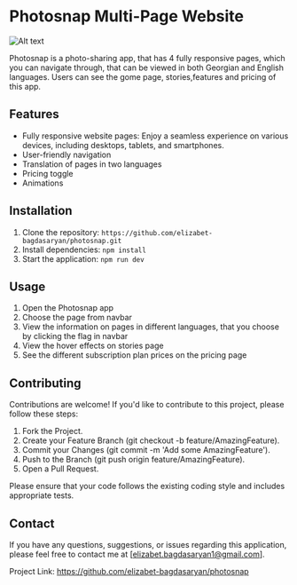 # Photosnap Multi-Page Website

![Alt text](https://res.cloudinary.com/dz209s6jk/image/upload/f_auto,q_auto,w_700/Challenges/zvkqvpshdas9rtdkubkx.jpg)

Photosnap is a photo-sharing app, that has 4 fully responsive pages, which you can navigate through, that can be viewed in both Georgian and English languages. Users can see the gome page, stories,features and pricing of this app.

## Features

- Fully responsive website pages: Enjoy a seamless experience on various devices, including desktops, tablets, and smartphones.
- User-friendly navigation 
- Translation of pages in two languages
- Pricing toggle
- Animations

## Installation

1. Clone the repository: `https://github.com/elizabet-bagdasaryan/photosnap.git`
2. Install dependencies: `npm install`
3. Start the application: `npm run dev`

## Usage

1. Open the Photosnap app
2. Choose the page from navbar
3. View the information on pages in different languages, that you choose by clicking the flag in navbar
4. View the hover effects on stories page
5. See the different subscription plan prices on the pricing page

## Contributing

Contributions are welcome! If you'd like to contribute to this project, please follow these steps:

1. Fork the Project.
2. Create your Feature Branch (git checkout -b feature/AmazingFeature).
3. Commit your Changes (git commit -m 'Add some AmazingFeature').
4. Push to the Branch (git push origin feature/AmazingFeature).
5. Open a Pull Request.

Please ensure that your code follows the existing coding style and includes appropriate tests.

## Contact

If you have any questions, suggestions, or issues regarding this application, please feel free to contact me at [elizabet.bagdasaryan1@gmail.com].

Project Link: https://github.com/elizabet-bagdasaryan/photosnap
